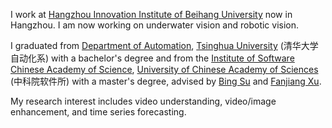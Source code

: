 I work at [Hangzhou Innovation Institute of Beihang University](https://hzii.buaa.edu.cn/) now in Hangzhou. I am now working on underwater vision and robotic vision.

I graduated from [Department of Automation](https://www.au.tsinghua.edu.cn/), [Tsinghua University](https://www.tsinghua.edu.cn/) (清华大学自动化系) with a bachelor's degree and from the [Institute of Software Chinese Academy of Science](http://www.iscas.ac.cn/), [University of Chinese Academy of Sciences](https://www.ucas.edu.cn/) (中科院软件所) with a master's degree, advised by [Bing Su](https://gsai.ruc.edu.cn/bingsu) and [Fanjiang Xu](https://people.ucas.edu.cn/~0022202). 

My research interest includes video understanding, video/image enhancement, and time series forecasting.
